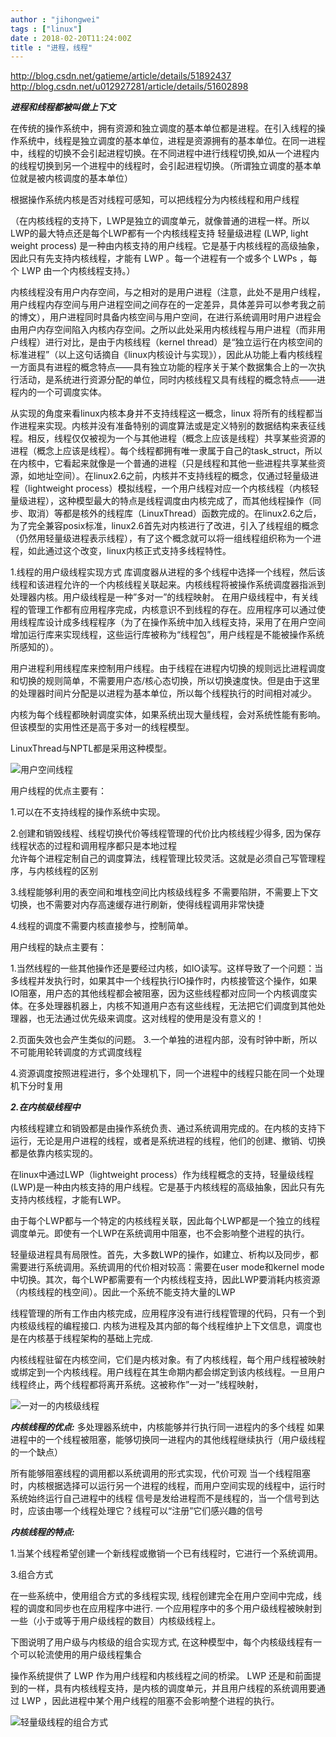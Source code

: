 ```yaml
---
author : "jihongwei"
tags : ["linux"]
date : 2018-02-20T11:24:00Z
title : "进程，线程"
---
```


http://blog.csdn.net/gatieme/article/details/51892437
http://blog.csdn.net/u012927281/article/details/51602898



***进程和线程都被叫做上下文***


在传统的操作系统中，拥有资源和独立调度的基本单位都是进程。在引入线程的操作系统中，线程是独立调度的基本单位，进程是资源拥有的基本单位。在同一进程中，线程的切换不会引起进程切换。在不同进程中进行线程切换,如从一个进程内的线程切换到另一个进程中的线程时，会引起进程切换。（所谓独立调度的基本单位就是被内核调度的基本单位）


根据操作系统内核是否对线程可感知，可以把线程分为内核线程和用户线程


（在内核线程的支持下，LWP是独立的调度单元，就像普通的进程一样。所以LWP的最大特点还是每个LWP都有一个内核线程支持 
轻量级进程 (LWP, light weight process) 是一种由内核支持的用户线程。它是基于内核线程的高级抽象，因此只有先支持内核线程，才能有 LWP 。每一个进程有一个或多个 LWPs ，每个 LWP 由一个内核线程支持。）


内核线程没有用户内存空间，与之相对的是用户进程（注意，此处不是用户线程，用户线程内存空间与用户进程空间之间存在的一定差异，具体差异可以参考我之前的博文），用户进程同时具备内核空间与用户空间，在进行系统调用时用户进程会由用户内存空间陷入内核内存空间。之所以此处采用内核线程与用户进程（而非用户线程）进行对比，是由于内核线程（kernel thread）是“独立运行在内核空间的标准进程”（以上这句话摘自《linux内核设计与实现》），因此从功能上看内核线程一方面具有进程的概念特点——具有独立功能的程序关于某个数据集合上的一次执行活动，是系统进行资源分配的单位，同时内核线程又具有线程的概念特点——进程内的一个可调度实体。


从实现的角度来看linux内核本身并不支持线程这一概念，linux 将所有的线程都当作进程来实现。内核并没有准备特别的调度算法或是定义特别的数据结构来表征线程。相反，线程仅仅被视为一个与其他进程（概念上应该是线程）共享某些资源的进程（概念上应该是线程）。每个线程都拥有唯一隶属于自己的task_struct，所以在内核中，它看起来就像是一个普通的进程（只是线程和其他一些进程共享某些资源，如地址空间）。在linux2.6之前，内核并不支持线程的概念，仅通过轻量级进程（lightweight process）模拟线程，一个用户线程对应一个内核线程（内核轻量级进程），这种模型最大的特点是线程调度由内核完成了，而其他线程操作（同步、取消）等都是核外的线程库（LinuxThread）函数完成的。在linux2.6之后，为了完全兼容posix标准，linux2.6首先对内核进行了改进，引入了线程组的概念（仍然用轻量级进程表示线程），有了这个概念就可以将一组线程组织称为一个进程，如此通过这个改变，linux内核正式支持多线程特性。


1.线程的用户级线程实现方式
库调度器从进程的多个线程中选择一个线程，然后该线程和该进程允许的一个内核线程关联起来。内核线程将被操作系统调度器指派到处理器内核。用户级线程是一种”多对一”的线程映射。
在用户级线程中，有关线程的管理工作都有应用程序完成，内核意识不到线程的存在。应用程序可以通过使用线程库设计成多线程程序（为了在操作系统中加入线程支持，采用了在用户空间增加运行库来实现线程，这些运行库被称为“线程包”，用户线程是不能被操作系统所感知的）。


用户进程利用线程库来控制用户线程。由于线程在进程内切换的规则远比进程调度和切换的规则简单，不需要用户态/核心态切换，所以切换速度快。但是由于这里的处理器时间片分配是以进程为基本单位，所以每个线程执行的时间相对减少。


内核为每个线程都映射调度实体，如果系统出现大量线程，会对系统性能有影响。但该模型的实用性还是高于多对一的线程模型。

LinuxThread与NPTL都是采用这种模型。

![用户空间线程](https://demoio.cn:90/blog-image/%E7%94%A8%E6%88%B7%E7%A9%BA%E9%97%B4%E7%BA%BF%E7%A8%8B.png)



用户线程的优点主要有：

1.可以在不支持线程的操作系统中实现。

2.创建和销毁线程、线程切换代价等线程管理的代价比内核线程少得多, 因为保存线程状态的过程和调用程序都只是本地过程    
允许每个进程定制自己的调度算法，线程管理比较灵活。这就是必须自己写管理程序，与内核线程的区别

3.线程能够利用的表空间和堆栈空间比内核级线程多
不需要陷阱，不需要上下文切换，也不需要对内存高速缓存进行刷新，使得线程调用非常快捷

4.线程的调度不需要内核直接参与，控制简单。

用户线程的缺点主要有：

1.当然线程的一些其他操作还是要经过内核，如IO读写。这样导致了一个问题：当多线程并发执行时，如果其中一个线程执行IO操作时，内核接管这个操作，如果IO阻塞，用户态的其他线程都会被阻塞，因为这些线程都对应同一个内核调度实体。在多处理器机器上，内核不知道用户态有这些线程，无法把它们调度到其他处理器，也无法通过优先级来调度。这对线程的使用是没有意义的！

2.页面失效也会产生类似的问题。
3.一个单独的进程内部，没有时钟中断，所以不可能用轮转调度的方式调度线程

4.资源调度按照进程进行，多个处理机下，同一个进程中的线程只能在同一个处理机下分时复用

***2.在内核级线程中***


内核线程建立和销毁都是由操作系统负责、通过系统调用完成的。在内核的支持下运行，无论是用户进程的线程，或者是系统进程的线程，他们的创建、撤销、切换都是依靠内核实现的。

在linux中通过LWP（lightweight process）作为线程概念的支持，轻量级线程(LWP)是一种由内核支持的用户线程。它是基于内核线程的高级抽象，因此只有先支持内核线程，才能有LWP。

由于每个LWP都与一个特定的内核线程关联，因此每个LWP都是一个独立的线程调度单元。即使有一个LWP在系统调用中阻塞，也不会影响整个进程的执行。

轻量级进程具有局限性。首先，大多数LWP的操作，如建立、析构以及同步，都需要进行系统调用。系统调用的代价相对较高：需要在user mode和kernel mode中切换。其次，每个LWP都需要有一个内核线程支持，因此LWP要消耗内核资源（内核线程的栈空间）。因此一个系统不能支持大量的LWP

线程管理的所有工作由内核完成，应用程序没有进行线程管理的代码，只有一个到内核级线程的编程接口. 内核为进程及其内部的每个线程维护上下文信息，调度也是在内核基于线程架构的基础上完成.

内核线程驻留在内核空间，它们是内核对象。有了内核线程，每个用户线程被映射或绑定到一个内核线程。用户线程在其生命期内都会绑定到该内核线程。一旦用户线程终止，两个线程都将离开系统。这被称作”一对一”线程映射，

![一对一的内核级线程](https://demoio.cn:90/blog-image/一对一的内核级线程.png)




***内核线程的优点:***
多处理器系统中，内核能够并行执行同一进程内的多个线程
如果进程中的一个线程被阻塞，能够切换同一进程内的其他线程继续执行（用户级线程的一个缺点）

所有能够阻塞线程的调用都以系统调用的形式实现，代价可观
当一个线程阻塞时，内核根据选择可以运行另一个进程的线程，而用户空间实现的线程中，运行时系统始终运行自己进程中的线程
信号是发给进程而不是线程的，当一个信号到达时，应该由哪一个线程处理它？线程可以“注册”它们感兴趣的信号

***内核线程的特点:***

1.当某个线程希望创建一个新线程或撤销一个已有线程时，它进行一个系统调用。

3.组合方式

在一些系统中，使用组合方式的多线程实现, 线程创建完全在用户空间中完成，线程的调度和同步也在应用程序中进行. 一个应用程序中的多个用户级线程被映射到一些（小于或等于用户级线程的数目）内核级线程上。

下图说明了用户级与内核级的组合实现方式, 在这种模型中，每个内核级线程有一个可以轮流使用的用户级线程集合

操作系统提供了 LWP 作为用户线程和内核线程之间的桥梁。 LWP 还是和前面提到的一样，具有内核线程支持，是内核的调度单元，并且用户线程的系统调用要通过 LWP ，因此进程中某个用户线程的阻塞不会影响整个进程的执行。



![轻量级线程的组合方式](https://demoio.cn:90/blog-image/轻量级线程的组合方式.png)

